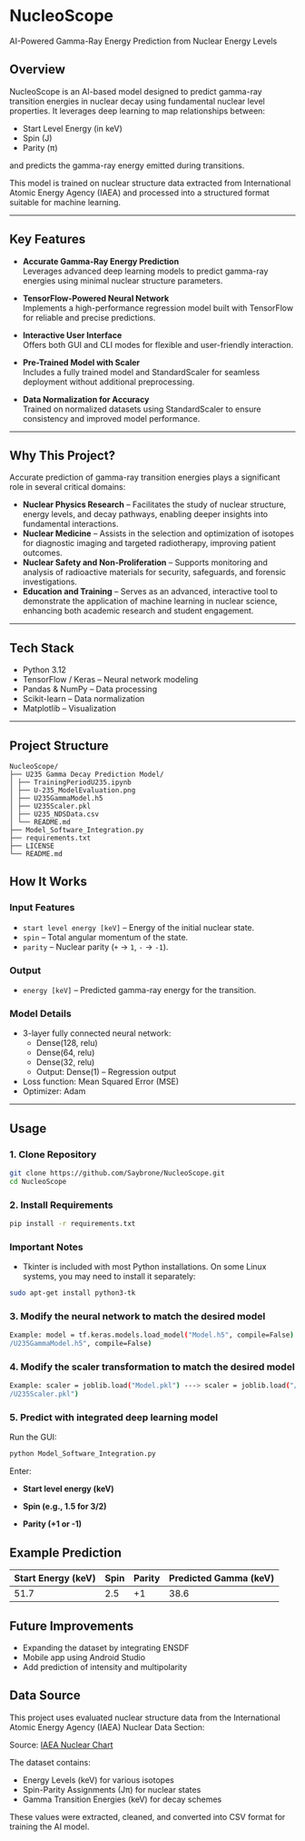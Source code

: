 # NucleoScope  
AI-Powered Gamma-Ray Energy Prediction from Nuclear Energy Levels  

## Overview
NucleoScope is an AI-based model designed to predict gamma-ray transition energies in nuclear decay using fundamental nuclear level properties. It leverages deep learning to map relationships between:
- Start Level Energy (in keV)
- Spin (J)
- Parity (π)

and predicts the gamma-ray energy emitted during transitions.

This model is trained on nuclear structure data extracted from International Atomic Energy Agency (IAEA) and processed into a structured format suitable for machine learning.

---

## Key Features

- **Accurate Gamma-Ray Energy Prediction**  
  Leverages advanced deep learning models to predict gamma-ray energies using minimal nuclear structure parameters.
  
- **TensorFlow-Powered Neural Network**  
  Implements a high-performance regression model built with TensorFlow for reliable and precise predictions.
  
- **Interactive User Interface**  
  Offers both GUI and CLI modes for flexible and user-friendly interaction.
  
- **Pre-Trained Model with Scaler**  
  Includes a fully trained model and StandardScaler for seamless deployment without additional preprocessing.
  
- **Data Normalization for Accuracy**  
  Trained on normalized datasets using StandardScaler to ensure consistency and improved model performance.

---

## Why This Project?
Accurate prediction of gamma-ray transition energies plays a significant role in several critical domains:
- **Nuclear Physics Research** – Facilitates the study of nuclear structure, energy levels, and decay pathways, enabling deeper insights into fundamental interactions.  
- **Nuclear Medicine** – Assists in the selection and optimization of isotopes for diagnostic imaging and targeted radiotherapy, improving patient outcomes.  
- **Nuclear Safety and Non-Proliferation** – Supports monitoring and analysis of radioactive materials for security, safeguards, and forensic investigations.  
- **Education and Training** – Serves as an advanced, interactive tool to demonstrate the application of machine learning in nuclear science, enhancing both academic research and student engagement.  

---

## Tech Stack
- Python 3.12
- TensorFlow / Keras – Neural network modeling
- Pandas & NumPy – Data processing
- Scikit-learn – Data normalization
- Matplotlib – Visualization

---

## Project Structure
```
NucleoScope/
├── U235 Gamma Decay Prediction Model/
│ ├── TrainingPeriodU235.ipynb
│ ├── U-235_ModelEvaluation.png 
│ ├── U235GammaModel.h5 
│ ├── U235Scaler.pkl
│ ├── U235_NDSData.csv
│ └── README.md           
├── Model_Software_Integration.py                   
├── requirements.txt                             
├── LICENSE                 
└── README.md             
```

## How It Works
### Input Features
- `start level energy [keV]` – Energy of the initial nuclear state.
- `spin` – Total angular momentum of the state.
- `parity` – Nuclear parity (`+` → `1`, `-` → `-1`).

### Output
- `energy [keV]` – Predicted gamma-ray energy for the transition.

### Model Details
- 3-layer fully connected neural network:
  - Dense(128, relu)
  - Dense(64, relu)
  - Dense(32, relu)
  - Output: Dense(1) – Regression output
- Loss function: Mean Squared Error (MSE)
- Optimizer: Adam

---
## Usage
### 1. Clone Repository
```bash
git clone https://github.com/Saybrone/NucleoScope.git
cd NucleoScope
```
### 2. Install Requirements
```bash
pip install -r requirements.txt
```
### Important Notes
- Tkinter is included with most Python installations. On some Linux systems, you may need to install it separately:
```bash
sudo apt-get install python3-tk
```
### 3. Modify the neural network to match the desired model
```bash
Example: model = tf.keras.models.load_model("Model.h5", compile=False) ---> model = tf.keras.models.load_model("U235 Gamma Decay Prediction Model
/U235GammaModel.h5", compile=False)
```
### 4. Modify the scaler transformation to match the desired model
```bash
Example: scaler = joblib.load("Model.pkl") ---> scaler = joblib.load("/U235 Gamma Decay Prediction Model
/U235Scaler.pkl")
```
### 5. Predict with integrated deep learning model
Run the GUI:
```bash
python Model_Software_Integration.py
```
Enter:
- **Start level energy (keV)**

- **Spin (e.g., 1.5 for 3/2)**

- **Parity (+1 or -1)**
## Example Prediction
| Start Energy (keV) | Spin | Parity | Predicted Gamma (keV) |
|---------------------|------|--------|-------------------------|
| 51.7               | 2.5  | +1     | 38.6                   |

## Future Improvements
- Expanding the dataset by integrating ENSDF
- Mobile app using Android Studio
- Add prediction of intensity and multipolarity


## Data Source
This project uses evaluated nuclear structure data from the International Atomic Energy Agency (IAEA) Nuclear Data Section:

Source: [IAEA Nuclear Chart](https://www-nds.iaea.org/relnsd/vcharthtml/VChartHTML.html)

The dataset contains:

- Energy Levels (keV) for various isotopes
- Spin-Parity Assignments (Jπ) for nuclear states
- Gamma Transition Energies (keV) for decay schemes
  
These values were extracted, cleaned, and converted into CSV format for training the AI model.
  
